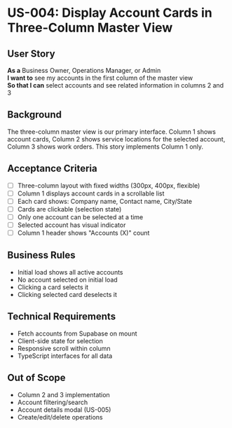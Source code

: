 # US-004: Display Account Cards in Three-Column Master View

## User Story

**As a** Business Owner, Operations Manager, or Admin  
**I want to** see my accounts in the first column of the master view  
**So that I can** select accounts and see related information in columns 2 and 3

## Background

The three-column master view is our primary interface. Column 1 shows account cards, Column 2 shows service locations for the selected account, Column 3 shows work orders. This story implements Column 1 only.

## Acceptance Criteria

- [ ] Three-column layout with fixed widths (300px, 400px, flexible)
- [ ] Column 1 displays account cards in a scrollable list
- [ ] Each card shows: Company name, Contact name, City/State
- [ ] Cards are clickable (selection state)
- [ ] Only one account can be selected at a time
- [ ] Selected account has visual indicator
- [ ] Column 1 header shows "Accounts (X)" count

## Business Rules

- Initial load shows all active accounts
- No account selected on initial load
- Clicking a card selects it
- Clicking selected card deselects it

## Technical Requirements

- Fetch accounts from Supabase on mount
- Client-side state for selection
- Responsive scroll within column
- TypeScript interfaces for all data

## Out of Scope

- Column 2 and 3 implementation
- Account filtering/search
- Account details modal (US-005)
- Create/edit/delete operations
